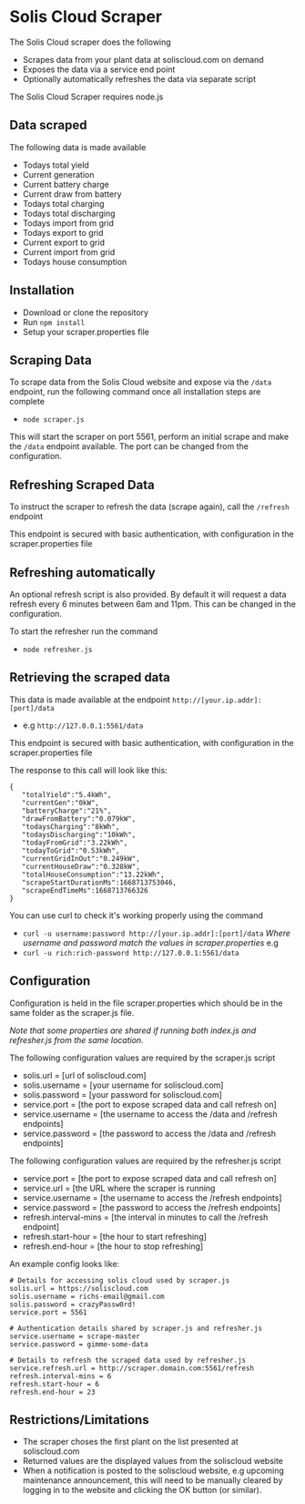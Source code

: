 # Solis Cloud Scraper 

The Solis Cloud scraper does the following
* Scrapes data from your plant data at soliscloud.com on demand
* Exposes the data via a service end point
* Optionally automatically refreshes the data via separate script

The Solis Cloud Scraper requires node.js

## Data scraped
The following data is made available

* Todays total yield
* Current generation
* Current battery charge
* Current draw from battery
* Todays total charging
* Todays total discharging
* Todays import from grid
* Todays export to grid
* Current export to grid
* Current import from grid
* Todays house consumption

## Installation
* Download or clone the repository
* Run `npm install`
* Setup your scraper.properties file

## Scraping Data
To scrape data from the Solis Cloud website and expose via the `/data` endpoint, run the following command once all installation steps are complete
* `node scraper.js`

This will start the scraper on port 5561, perform an initial scrape and make the `/data` endpoint available.  The port can be changed from the configuration.

## Refreshing Scraped Data
To instruct the scraper to refresh the data (scrape again), call the `/refresh` endpoint

 This endpoint is secured with basic authentication, with configuration in the scraper.properties file

## Refreshing automatically
An optional refresh script is also provided.  By default it will request a data refresh every 6 minutes between 6am and 11pm.  This can be changed in the configuration.

To start the refresher run the command
* `node refresher.js`

## Retrieving the scraped data
This data is made available at the endpoint `http://[your.ip.addr]:[port]/data`
 * e.g `http://127.0.0.1:5561/data`

This endpoint is secured with basic authentication, with configuration in the scraper.properties file

The response to this call will look like this:
```
{
   "totalYield":"5.4kWh",
   "currentGen":"0kW",
   "batteryCharge":"21%",
   "drawFromBattery":"0.079kW",
   "todaysCharging":"8kWh",
   "todaysDischarging":"10kWh",
   "todayFromGrid":"3.22kWh",
   "todayToGrid":"0.53kWh",
   "currentGridInOut":"0.249kW",
   "currentHouseDraw":"0.328kW",
   "totalHouseConsumption":"13.22kWh",
   "scrapeStartDurationMs":1668713753046,
   "scrapeEndTimeMs":1668713766326
}
```

You can use curl to check it's working properly using the command

* `curl -u username:password http://[your.ip.addr]:[port]/data`
 *Where username and password match the values in scraper.properties*
 e.g
 * `curl -u rich:rich-password http://127.0.0.1:5561/data`
 
## Configuration
Configuration is held in the file scraper.properties which should be in the same folder as the scraper.js file.

*Note that some properties are shared if running both index.js and refresher.js from the same location.*

The following configuration values are required by the scraper.js script
* solis.url = [url of soliscloud.com]
* solis.username = [your username for soliscloud.com]
* solis.password = [your password for soliscloud.com]
* service.port = [the port to expose scraped data and call refresh on]
* service.username = [the username to access the /data and /refresh endpoints]
* service.password = [the password to access the /data and /refresh endpoints]

The following configuration values are required by the refresher.js script
* service.port = [the port to expose scraped data and call refresh on]
* service.url = [the URL where the scraper is running
* service.username = [the username to access the /refresh endpoints]
* service.password = [the password to access the /refresh endpoints]
* refresh.interval-mins = [the interval in minutes to call the /refresh endpoint]
* refresh.start-hour = [the hour to start refreshing]
* refresh.end-hour = [the hour to stop refreshing]

An example config looks like:

    # Details for accessing solis cloud used by scraper.js
    solis.url = https://soliscloud.com
    solis.username = richs-email@gmail.com
    solis.password = crazyPassw0rd!
    service.port = 5561
    
    # Authentication details shared by scraper.js and refresher.js
    service.username = scrape-master
    service.password = gimme-some-data
    
    # Details to refresh the scraped data used by refresher.js
    service.refresh.url = http://scraper.domain.com:5561/refresh
    refresh.interval-mins = 6
    refresh.start-hour = 6
    refresh.end-hour = 23

## Restrictions/Limitations
* The scraper choses the first plant on the list presented at soliscloud.com
* Returned values are the displayed values from the soliscloud website
* When a notification is posted to the soliscloud website, e.g upcoming maintenance announcement, this will need to be manually cleared by logging in to the website and clicking the OK button (or similar).
